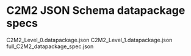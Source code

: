 # C2M2 JSON Schema datapackage specs


C2M2_Level_0.datapackage.json
C2M2_Level_1.datapackage.json
full_C2M2_datapackage_spec.json
